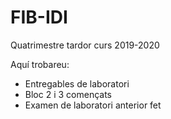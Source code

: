 # FIB-IDI
Quatrimestre tardor curs 2019-2020

Aquí trobareu:
* Entregables de laboratori
* Bloc 2 i 3 començats
* Examen de laboratori anterior fet
